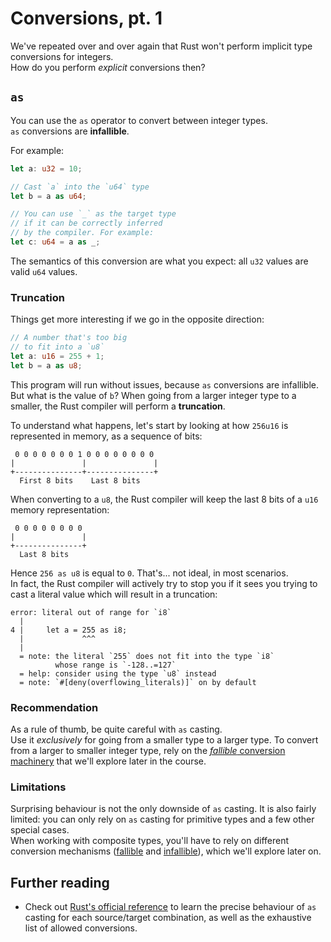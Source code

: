 # Conversions, pt. 1

We've repeated over and over again that Rust won't perform
implicit type conversions for integers.\
How do you perform _explicit_ conversions then?

## `as`

You can use the `as` operator to convert between integer types.\
`as` conversions are **infallible**.

For example:

```rust
let a: u32 = 10;

// Cast `a` into the `u64` type
let b = a as u64;

// You can use `_` as the target type
// if it can be correctly inferred 
// by the compiler. For example:
let c: u64 = a as _;
```

The semantics of this conversion are what you expect: all `u32` values are valid `u64`
values.

### Truncation

Things get more interesting if we go in the opposite direction:

```rust
// A number that's too big 
// to fit into a `u8`
let a: u16 = 255 + 1;
let b = a as u8;
```

This program will run without issues, because `as` conversions are infallible.
But what is the value of `b`?
When going from a larger integer type to a smaller, the Rust compiler will perform
a **truncation**.

To understand what happens, let's start by looking at how `256u16` is
represented in memory, as a sequence of bits:

```text
 0 0 0 0 0 0 0 1 0 0 0 0 0 0 0 0
|               |               |
+---------------+---------------+
  First 8 bits    Last 8 bits
```

When converting to a `u8`, the Rust compiler will keep the last 8 bits of a `u16`
memory representation:

```text
 0 0 0 0 0 0 0 0 
|               |
+---------------+
  Last 8 bits
```

Hence `256 as u8` is equal to `0`. That's... not ideal, in most scenarios.\
In fact, the Rust compiler will actively try to stop you if it sees you trying
to cast a literal value which will result in a truncation:

```text
error: literal out of range for `i8`
  |
4 |     let a = 255 as i8;
  |             ^^^
  |
  = note: the literal `255` does not fit into the type `i8` 
          whose range is `-128..=127`
  = help: consider using the type `u8` instead
  = note: `#[deny(overflowing_literals)]` on by default
```

### Recommendation

As a rule of thumb, be quite careful with `as` casting.\
Use it _exclusively_ for going from a smaller type to a larger type.
To convert from a larger to smaller integer type, rely on the
[_fallible_ conversion machinery](../05_ticket_v2/13_try_from.md) that we'll
explore later in the course.

### Limitations

Surprising behaviour is not the only downside of `as` casting.
It is also fairly limited: you can only rely on `as` casting
for primitive types and a few other special cases.\
When working with composite types, you'll have to rely on
different conversion mechanisms ([fallible](../05_ticket_v2/13_try_from.md)
and [infallible](../04_traits/09_from.md)), which we'll explore later on.

## Further reading

- Check out [Rust's official reference](https://doc.rust-lang.org/reference/expressions/operator-expr.html#numeric-cast)
  to learn the precise behaviour of `as` casting for each source/target combination,
  as well as the exhaustive list of allowed conversions.
